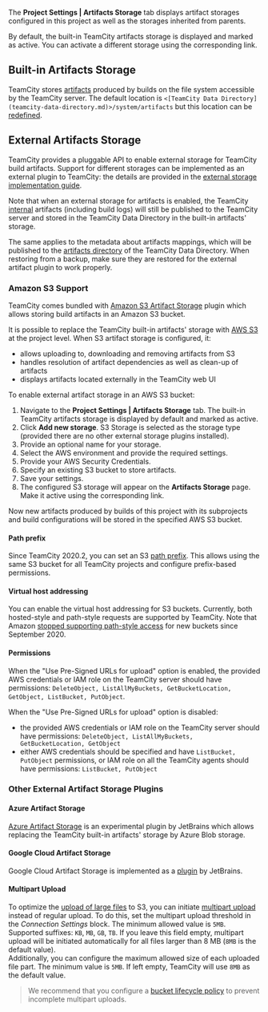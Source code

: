 [//]: # (title: Configuring Artifacts Storage)
[//]: # (auxiliary-id: Configuring Artifacts Storage)

The __Project Settings | Artifacts Storage__ tab displays artifact storages configured in this project as well as the storages inherited from parents. 

By default, the built-in TeamCity artifacts storage is displayed and marked as active. You can activate a different storage using the corresponding link.

## Built-in Artifacts Storage

TeamCity stores [artifacts](build-artifact.md) produced by builds on the file system accessible by the TeamCity server. The default location is `<[TeamCity Data Directory](teamcity-data-directory.md)>/system/artifacts` but this location can be [redefined](teamcity-configuration-and-maintenance.md).

## External Artifacts Storage 

TeamCity provides a pluggable API to enable external storage for TeamCity build artifacts. Support for different storages can be implemented as an external plugin to TeamCity: the details are provided in the [external storage implementation guide](https://plugins.jetbrains.com/docs/teamcity/external-storage-implementation-guide.html).

Note that when an external storage for artifacts is enabled, the TeamCity [internal](build-artifact.md#Hidden+Artifacts) artifacts (including build logs) will still be published to the TeamCity server and stored in the TeamCity Data Directory in the built-in artifacts' storage.

The same applies to the metadata about artifacts mappings, which will be published to the [artifacts directory](teamcity-configuration-and-maintenance.md) of the TeamCity Data Directory. When restoring from a backup, make sure they are restored for the external artifact plugin to work properly.

### Amazon S3 Support

TeamCity comes bundled with [Amazon S3 Artifact Storage](https://plugins.jetbrains.com/plugin/9623-aws-s3-artifact-storage) plugin which allows storing build artifacts in an Amazon S3 bucket.

It is possible to replace the TeamCity built-in artifacts' storage with [AWS S3](https://aws.amazon.com/s3/) at the project level. When S3 artifact storage is configured, it:
* allows uploading to, downloading and removing artifacts from S3
* handles resolution of artifact dependencies as well as clean-up of artifacts
* displays artifacts located externally in the TeamCity web UI

To enable external artifact storage in an AWS S3 bucket:
1. Navigate to the __Project Settings | Artifacts Storage__ tab. The built-in TeamCity artifacts storage is displayed by default and marked as active.
2. Click __Add new storage__. S3 Storage is selected as the storage type (provided there are no other external storage plugins installed).
3. Provide an optional name for your storage.
4. Select the AWS environment and provide the required settings.
5. Provide your AWS Security Credentials.
6. Specify an existing S3 bucket to store artifacts.
7. Save your settings. 
8. The configured S3 storage will appear on the __Artifacts Storage__ page. Make it active using the corresponding link.

Now new artifacts produced by builds of this project with its subprojects and build configurations will be stored in the specified AWS S3 bucket.

#### Path prefix

<anchor name="pathPrefix"/>

Since TeamCity 2020.2, you can set an S3 [path prefix](https://docs.aws.amazon.com/AmazonS3/latest/user-guide/using-folders.html). This allows using the same S3 bucket for all TeamCity projects and configure prefix-based permissions.

#### Virtual host addressing

<anchor name="forceVirtualHostAddressing"/>

You can enable the virtual host addressing for S3 buckets. Currently, both hosted-style and path-style requests are supported by TeamCity. Note that Amazon [stopped supporting path-style access](https://docs.aws.amazon.com/AmazonS3/latest/dev/VirtualHosting.html#path-style-access) for new buckets since September 2020.

#### Permissions

When the "Use Pre-Signed URLs for upload" option is enabled, the provided AWS credentials or IAM role on the TeamCity server should have permissions: `DeleteObject, ListAllMyBuckets, GetBucketLocation, GetObject, ListBucket, PutObject`.

When the "Use Pre-Signed URLs for upload" option is disabled:
* the provided AWS credentials or IAM role on the TeamCity server should have permissions: `DeleteObject, ListAllMyBuckets, GetBucketLocation, GetObject`
* either AWS credentials should be specified and have `ListBucket, PutObject` permissions, or IAM role on all the TeamCity agents should have permissions: `ListBucket, PutObject`

### Other External Artifact Storage Plugins

#### Azure Artifact Storage

[Azure Artifact Storage](https://plugins.jetbrains.com/plugin/9617-azure-artifact-storage) is an experimental plugin by JetBrains which allows replacing the TeamCity built-in artifacts' storage by Azure Blob storage. 

#### Google Cloud Artifact Storage

 Google Cloud Artifact Storage is implemented as a [plugin](https://plugins.jetbrains.com/plugin/9634-google-artifact-storage) by JetBrains.

#### Multipart Upload
<anchor name="multipartUpload"/>

To optimize the [upload of large files](https://aws.amazon.com/premiumsupport/knowledge-center/s3-upload-large-files/) to S3, you can initiate [multipart upload](https://docs.aws.amazon.com/AmazonS3/latest/userguide/mpuoverview.html) instead of regular upload. To do this, set the multipart upload threshold in the _Connection Settings_ block. The minimum allowed value is `5MB`. Supported suffixes: `KB`, `MB`, `GB`, `TB`. If you leave this field empty, multipart upload will be initiated automatically for all files larger than 8 MB (`8MB` is the default value).   
Additionally, you can configure the maximum allowed size of each uploaded file part. The minimum value is `5MB`. If left empty, TeamCity will use `8MB` as the default value.

>We recommend that you configure a [bucket lifecycle policy](https://docs.aws.amazon.com/AmazonS3/latest/userguide/mpu-abort-incomplete-mpu-lifecycle-config.html) to prevent incomplete multipart uploads.